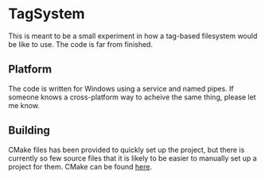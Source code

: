 # TagSystem
This is meant to be a small experiment in how a tag-based filesystem would be
like to use. The code is far from finished.

## Platform
The code is written for Windows using a service and named pipes. If someone
knows a cross-platform way to acheive the same thing, please let me know.

## Building
CMake files has been provided to quickly set up the project, but there is
currently so few source files that it is likely to be easier to manually set up
a project for them. CMake can be found [here](http://www.cmake.org/).
